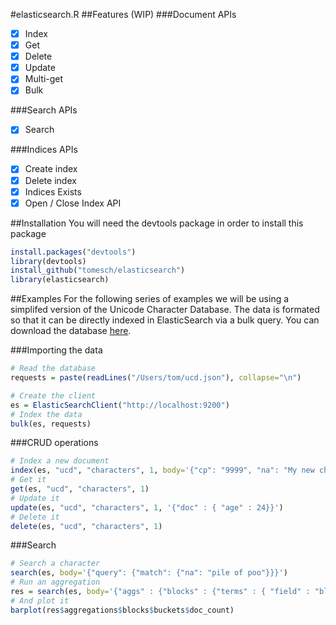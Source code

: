#elasticsearch.R
##Features (WIP)
###Document APIs
- [x] Index
- [x] Get
- [x] Delete
- [x] Update
- [x] Multi-get
- [x] Bulk

###Search APIs
- [x] Search

###Indices APIs
- [x] Create index
- [x] Delete index
- [x] Indices Exists
- [x] Open / Close Index API

##Installation
You will need the devtools package in order to install this package
````R
install.packages("devtools")
library(devtools)
install_github("tomesch/elasticsearch")
library(elasticsearch)
````
##Examples
For the following series of examples we will be using a simplifed version of the Unicode Character Database. The data is formated so that it can be directly indexed in ElasticSearch via a bulk query. You can download the database [here](https://gist.github.com/Tomesch/dc7e565e81cf74e9d473/download).

###Importing the data
````R
# Read the database
requests = paste(readLines("/Users/tom/ucd.json"), collapse="\n")

# Create the client
es = ElasticSearchClient("http://localhost:9200")
# Index the data
bulk(es, requests)
````

###CRUD operations
````R
# Index a new document
index(es, "ucd", "characters", 1, body='{"cp": "9999", "na": "My new character", "age": "23", "blk": "ASCII"}')
# Get it
get(es, "ucd", "characters", 1)
# Update it
update(es, "ucd", "characters", 1, '{"doc" : { "age" : 24}}')
# Delete it
delete(es, "ucd", "characters", 1)
````

###Search
````R
# Search a character
search(es, body='{"query": {"match": {"na": "pile of poo"}}}')
# Run an aggregation
res = search(es, body='{"aggs" : {"blocks" : {"terms" : { "field" : "blk", "size": 0}}}}')
# And plot it
barplot(res$aggregations$blocks$buckets$doc_count)
````
